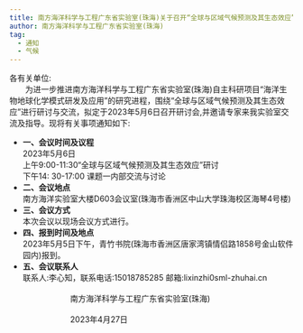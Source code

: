 ```yaml
---
title: 南方海洋科学与工程广东省实验室(珠海)关于召开“全球与区域气候预测及其生态效应”研讨会通知
author: 南方海洋科学与工程广东省实验室(珠海)
tag: 
  - 通知
  - 气候
---
```

各有关单位:  
&emsp;&emsp;为进一步推进南方海洋科学与工程广东省实验室(珠海)自主科研项目“海洋生物地球化学模式研发及应用”的研究进程，围绕“全球与区域气候预测及其生态效应”进行研讨与交流，拟定于2023年5月6日召开研讨会,并邀请专家来我实验室交流及指导。现将有关事项通知如下:
- **一、会议时间及议程**  
2023年5月6日  
上午9:00-11:30“全球与区域气候预测及其生态效应”研讨  
下午14: 30-17:00 课题一内部交流与讨论  
- **二、会议地点**  
南方海洋实验室大楼D603会议室(珠海市香洲区中山大学珠海校区海琴4号楼)
- **三、会议方式**  
本次会议以现场会议方式进行。
- **四、报到时间及地点**  
2023年5月5日下午，青竹书院(珠海市香洲区唐家湾镇情侣路1858号金山软件园内)报到。
- **五、会议联系人**  
联系人:李心知，联系电话:15018785285
邮箱:lixinzhi0sml-zhuhai.cn  
&emsp;&emsp;&emsp;&emsp;&emsp;&emsp;&emsp;&emsp;&emsp;&emsp;&emsp;&emsp;&emsp;&emsp;&emsp;&emsp;&emsp;&emsp;&emsp;&emsp;&emsp;&emsp;&emsp;&emsp;&emsp;&emsp;&emsp;&emsp;&emsp;&emsp;&emsp;&emsp;&emsp;&emsp;&emsp;&emsp;&emsp;&emsp;&emsp;&emsp;南方海洋科学与工程广东省实验室(珠海)  
&emsp;&emsp;&emsp;&emsp;&emsp;&emsp;&emsp;&emsp;&emsp;&emsp;&emsp;&emsp;&emsp;&emsp;&emsp;&emsp;&emsp;&emsp;&emsp;&emsp;&emsp;&emsp;&emsp;&emsp;&emsp;&emsp;&emsp;&emsp;&emsp;&emsp;&emsp;&emsp;&emsp;&emsp;&emsp;&emsp;&emsp;&emsp;&emsp;&emsp;2023年4月27日